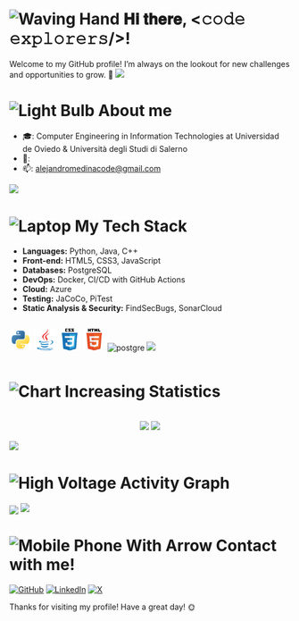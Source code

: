 <h1><img src="https://raw.githubusercontent.com/Tarikul-Islam-Anik/Animated-Fluent-Emojis/master/Emojis/Hand%20gestures/Waving%20Hand.png" alt="Waving Hand" width="40" height="40" /> 𝐇𝐢 𝐭𝐡𝐞𝐫𝐞, <𝚌𝚘𝚍𝚎 𝚎𝚡𝚙𝚕𝚘𝚛𝚎𝚛𝚜/>!</h1>

Welcome to my GitHub profile! I’m always on the lookout for new challenges and opportunities to grow. 🚀
<img src="https://user-images.githubusercontent.com/73097560/115834477-dbab4500-a447-11eb-908a-139a6edaec5c.gif">
<h1><img src="https://raw.githubusercontent.com/Tarikul-Islam-Anik/Telegram-Animated-Emojis/main/Objects/Light%20Bulb.webp" alt="Light Bulb" width="25" height="25"/> About me</h1>

- 🎓: Computer Engineering in Information Technologies at Universidad de Oviedo & Università degli Studi di Salerno <br>
- 💼: <br>
- 📫: alejandromedinacode@gmail.com

<img src="https://user-images.githubusercontent.com/73097560/115834477-dbab4500-a447-11eb-908a-139a6edaec5c.gif">

<h1><img src="https://raw.githubusercontent.com/Tarikul-Islam-Anik/Telegram-Animated-Emojis/main/Objects/Laptop.webp" alt="Laptop" width="25" height="25" /> My Tech Stack </h1>

- **Languages:** Python, Java, C++
- **Front-end:** HTML5, CSS3, JavaScript
- **Databases:** PostgreSQL
- **DevOps:** Docker, CI/CD with GitHub Actions
- **Cloud:** Azure
- **Testing:** JaCoCo, PiTest
- **Static Analysis & Security:** FindSecBugs, SonarCloud

<p align="center" style="display: inline-block;"> 
  <img src="https://raw.githubusercontent.com/devicons/devicon/master/icons/python/python-original.svg" alt="python" width="40" height="40"/> 
  <img src="https://raw.githubusercontent.com/devicons/devicon/master/icons/java/java-original.svg" alt="java" width="40" height="40"/>
  <img src="https://raw.githubusercontent.com/devicons/devicon/master/icons/css3/css3-original-wordmark.svg" alt="css3" width="40" height="40"/> 
  <img src="https://raw.githubusercontent.com/devicons/devicon/master/icons/html5/html5-original-wordmark.svg" alt="html5" width="40" height="40"/>
  <img src="https://cdn.jsdelivr.net/gh/devicons/devicon@latest/icons/postgresql/postgresql-original.svg" alt="postgre" width="40" height="40"/>
</p>

<img src="https://user-images.githubusercontent.com/73097560/115834477-dbab4500-a447-11eb-908a-139a6edaec5c.gif">

<h1><img src="https://raw.githubusercontent.com/Tarikul-Islam-Anik/Telegram-Animated-Emojis/main/Objects/Chart%20Increasing.webp" alt="Chart Increasing" width="25" height="25" /> Statistics</h1>
<br>

<div align="center">
  <img src="http://github-profile-summary-cards.vercel.app/api/cards/stats?username=medinafdzz&theme=nightowl" height="180px" />
  <img src="https://github-readme-stats.vercel.app/api/top-langs/?username=medinafdzz&theme=nightowl&layout=donut" height="180px" />
</div>

<br>

<img src="https://user-images.githubusercontent.com/73097560/115834477-dbab4500-a447-11eb-908a-139a6edaec5c.gif">
<h1><img src="https://raw.githubusercontent.com/Tarikul-Islam-Anik/Telegram-Animated-Emojis/main/Animals%20and%20Nature/High%20Voltage.webp" alt="High Voltage" width="25" height="25" /> Activity Graph</h1>
<img align="center" src="https://github-readme-activity-graph.vercel.app/graph?username=medinafdzz&theme=nightowl"/>

<img src="https://user-images.githubusercontent.com/73097560/115834477-dbab4500-a447-11eb-908a-139a6edaec5c.gif">

<h1><img src="https://raw.githubusercontent.com/Tarikul-Islam-Anik/Telegram-Animated-Emojis/main/Objects/Mobile%20Phone%20With%20Arrow.webp" alt="Mobile Phone With Arrow" width="25" height="25" /> Contact with me! </h1>

[![GitHub](https://img.shields.io/badge/GitHub-%23121011.svg?logo=github&logoColor=white)](https://github.com/medinafdzz)
[![LinkedIn](https://custom-icon-badges.demolab.com/badge/LinkedIn-0A66C2?logo=linkedin-white&logoColor=fff)](https://www.linkedin.com/in/medinafdzz/)
[![X](https://img.shields.io/badge/X-%23000000.svg?logo=X&logoColor=white)](https://twitter.com/medinafdzz)

Thanks for visiting my profile! Have a great day! 🌞




